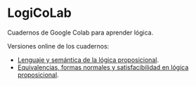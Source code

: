 # LogiCoLab
 Cuadernos de Google Colab para aprender lógica. 
 
Versiones online de los cuadernos: 
- [Lenguaje y semántica de la lógica proposicional](https://colab.research.google.com/drive/1eF-ocvumPzYvJ9ivJl_-V_tiKXg_p497?usp=sharing).
- [Equivalencias, formas normales y satisfacibilidad en lógica proposicional](https://colab.research.google.com/drive/11PlsjiYlTNKd3SimeZMCeyvZnn9oKkrn?usp=sharing).
